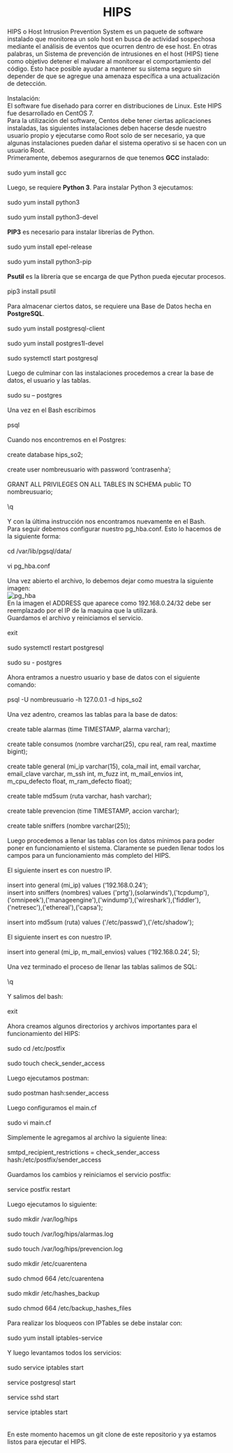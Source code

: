 <h1 align="center"> HIPS </h1>
HIPS o Host Intrusion Prevention System es un paquete de software instalado que monitorea un solo host en busca de actividad sospechosa mediante el análisis de eventos que ocurren dentro de ese host. En otras palabras, un Sistema de prevención de intrusiones en el host (HIPS) tiene como objetivo detener el malware al monitorear el comportamiento del código. Esto hace posible ayudar a mantener su sistema seguro sin depender de que se agregue una amenaza específica a una actualización de detección.<br>
<br>Instalación:<br>
El software fue diseñado para correr en distribuciones de Linux. Este HIPS fue desarrollado en CentOS 7.<br>
Para la utilización del software, Centos debe tener ciertas aplicaciones instaladas, las siguientes instalaciones deben hacerse desde nuestro usuario propio y ejecutarse como Root solo de ser necesario, ya que algunas instalaciones pueden dañar el sistema operativo si se hacen con un usuario Root.<br>
Primeramente, debemos asegurarnos de que tenemos <b>GCC</b> instalado:<br><br>
sudo yum install gcc<br><br>
Luego, se requiere <b>Python 3</b>. Para instalar Python 3 ejecutamos:<br><br>
sudo yum install python3<br><br>
sudo yum install python3-devel<br><br>
<b>PIP3</b> es necesario para instalar librerías de Python.<br><br>
sudo yum install epel-release<br><br>
sudo yum install python3-pip<br><br>
<b>Psutil</b> es la librería que se encarga de que Python pueda ejecutar procesos.<br><br>
pip3 install psutil<br><br>
Para almacenar ciertos datos, se requiere una Base de Datos hecha en <b>PostgreSQL</b>. <br><br>
sudo yum install postgresql-client<br><br>
sudo yum install postgres1l-devel<br><br>
sudo systemctl start postgresql<br><br>
Luego de culminar con las instalaciones procedemos a crear la base de datos, el usuario y las tablas.<br><br>
sudo su – postgres<br><br>
Una vez en el Bash escribimos<br><br>
psql<br><br>
Cuando nos encontremos en el Postgres:<br><br>
create database hips_so2;<br><br>
create user nombreusuario with password ‘contrasenha’;<br><br>
GRANT ALL PRIVILEGES ON ALL TABLES IN SCHEMA public TO nombreusuario;<br><br>
\q<br><br>
Y con la última instrucción nos encontramos nuevamente en el Bash. <br>
Para seguir debemos configurar nuestro pg_hba.conf. Esto lo hacemos de la siguiente forma:<br><br>
cd /var/lib/pgsql/data/<br><br>
vi pg_hba.conf<br><br>
Una vez abierto el archivo, lo debemos dejar como muestra la siguiente imagen:<br>
<img src="https://user-images.githubusercontent.com/70355676/182169189-2975e797-5f3a-4ffb-ae29-0f0969f432e7.png" alt="pg_hba"/><br>
En la imagen el ADDRESS que aparece como 192.168.0.24/32 debe ser reemplazado por el IP de la maquina que la utilizará. <br>
Guardamos el archivo y reiniciamos el servicio.<br><br>
exit<br><br>
sudo systemctl restart postgresql<br><br>
sudo su - postgres<br><br>
Ahora entramos a nuestro usuario y base de datos con el siguiente comando:<br><br>
psql -U nombreusuario -h 127.0.0.1 -d hips_so2<br><br>
Una vez adentro, creamos las tablas para la base de datos:<br><br>
create table alarmas (time TIMESTAMP, alarma varchar);<br><br>
create table consumos (nombre varchar(25), cpu real, ram real, maxtime bigint);<br><br>
create table general (mi_ip varchar(15), cola_mail int, email varchar, email_clave varchar, m_ssh int, m_fuzz int, m_mail_envios int, m_cpu_defecto float, m_ram_defecto float);<br><br>
create table md5sum (ruta varchar, hash varchar);<br><br>
create table prevencion (time TIMESTAMP, accion varchar);<br><br>
create table sniffers (nombre varchar(25));<br><br>
Luego procedemos a llenar las tablas con los datos mínimos para poder poner en funcionamiento el sistema. Claramente se pueden llenar todos los campos para un funcionamiento más completo del HIPS.<br><br>
El siguiente insert es con nuestro IP.<br><br>
insert into general (mi_ip) values (‘192.168.0.24’);<br>
insert into sniffers (nombres) values ('prtg'),(solarwinds'),('tcpdump'),('omnipeek'),('manageengine'),('windump'),('wireshark'),('fiddler'),('netresec'),('ethereal'),('capsa');<br><br>
insert into md5sum (ruta) values ('/etc/passwd'),('/etc/shadow');<br><br>
El siguiente insert es con nuestro IP.<br><br>
insert into general (mi_ip, m_mail_envios) values (‘192.168.0.24’, 5);<br><br>
Una vez terminado el proceso de llenar las tablas salimos de SQL:<br><br>
\q<br><br>
Y salimos del bash:<br><br>
exit<br><br>
Ahora creamos algunos directorios y archivos importantes para el funcionamiento del HIPS:<br><br>
sudo cd /etc/postfix<br><br>
sudo touch check_sender_access<br><br>
Luego ejecutamos postman:<br><br>
sudo postman hash:sender_access<br><br>
Luego configuramos el main.cf<br><br>
sudo vi main.cf<br><br>
Simplemente le agregamos al archivo la siguiente línea:<br><br>
smtpd_recipient_restrictions = check_sender_access hash:/etc/postfix/sender_access<br><br>
Guardamos los cambios y reiniciamos el servicio postfix:<br><br>
service postfix restart<br><br>
Luego ejecutamos lo siguiente:<br><br>
sudo mkdir /var/log/hips<br><br>
sudo touch /var/log/hips/alarmas.log<br><br>
sudo touch /var/log/hips/prevencion.log<br><br>
sudo mkdir /etc/cuarentena<br><br>
sudo chmod 664 /etc/cuarentena<br><br>
sudo mkdir /etc/hashes_backup<br><br>
sudo chmod 664 /etc/backup_hashes_files<br><br>
Para realizar los bloqueos con IPTables se debe instalar con:<br><br>
sudo yum install iptables-service<br><br>
Y luego levantamos todos los servicios:<br><br>
sudo service iptables start<br><br>
service postgresql start<br><br>
service sshd start<br><br>
service iptables start<br><br>
<br>En este momento hacemos un git clone de este repositorio y ya estamos listos para ejecutar el HIPS.<br>
